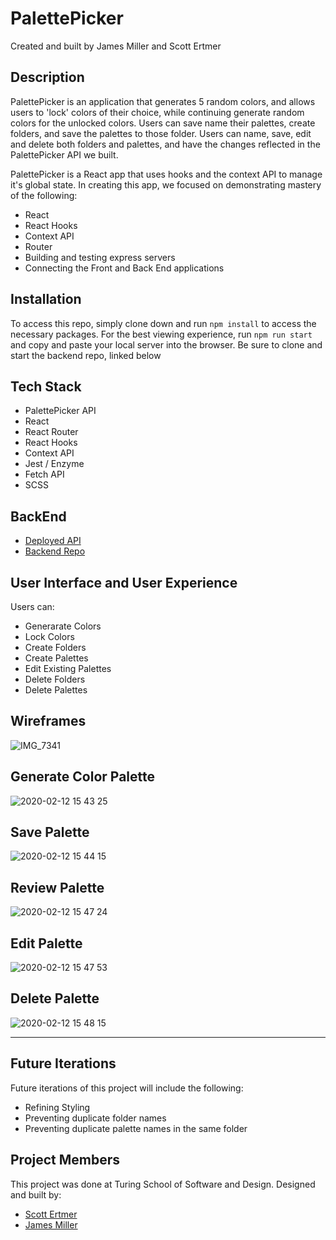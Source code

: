 # PalettePicker

Created and built by James Miller and Scott Ertmer

## Description

PalettePicker is an application that generates 5 random colors, and allows users to 'lock' colors of their choice, while continuing generate random colors for the unlocked colors. Users can save name their palettes, create folders, and save the palettes to those folder. Users can name, save, edit and delete both folders and palettes, and have the changes reflected in the PalettePicker API we built.

PalettePicker is a React app that uses hooks and the context API to manage it's global state.
In creating this app, we focused on demonstrating mastery of the following:
* React
* React Hooks
* Context API
* Router
* Building and testing express servers
* Connecting the Front and Back End applications

## Installation

To access this repo, simply clone down and run `npm install` to access the necessary packages.  For the best viewing experience, run `npm run start` and copy and paste your local server into the browser. Be sure to clone and start the backend repo, linked below

## Tech Stack
* PalettePicker API
* React
* React Router
* React Hooks
* Context API
* Jest / Enzyme
* Fetch API
* SCSS

## BackEnd
* [Deployed API](https://arcane-coast-01290.herokuapp.com/)
* [Backend Repo](https://github.com/JamesRexMiller4/palette_picker_BE)

## User Interface and User Experience
Users can:
* Generarate Colors
* Lock Colors
* Create Folders
* Create Palettes
* Edit Existing Palettes
* Delete Folders
* Delete Palettes

## Wireframes
![IMG_7341](https://user-images.githubusercontent.com/49926352/74465835-5b587f80-4e53-11ea-961e-7b76bd5bb53b.JPG)

## Generate Color Palette
![2020-02-12 15 43 25](https://user-images.githubusercontent.com/27719824/74384916-8b4e4700-4daf-11ea-9d76-5b6c91a6215a.gif)


## Save Palette 
![2020-02-12 15 44 15](https://user-images.githubusercontent.com/27719824/74384797-4f1ae680-4daf-11ea-902c-2a09f5e9f46b.gif)

## Review Palette
![2020-02-12 15 47 24](https://user-images.githubusercontent.com/27719824/74384971-ae78f680-4daf-11ea-90ad-f7237dc9aa96.gif)

## Edit Palette
![2020-02-12 15 47 53](https://user-images.githubusercontent.com/27719824/74385082-f1d36500-4daf-11ea-90a4-8b453a7863c4.gif)

## Delete Palette
![2020-02-12 15 48 15](https://user-images.githubusercontent.com/27719824/74385026-cbadc500-4daf-11ea-826c-61a5119d8268.gif)

---

## Future Iterations 
Future iterations of this project will include the following:
* Refining Styling
* Preventing duplicate folder names
* Preventing duplicate palette names in the same folder

## Project Members
This project was done at Turing School of Software and Design.
Designed and built by:
- [Scott Ertmer](https://github.com/sertmer)
- [James Miller](https://github.com/jamesrexmiller4)
